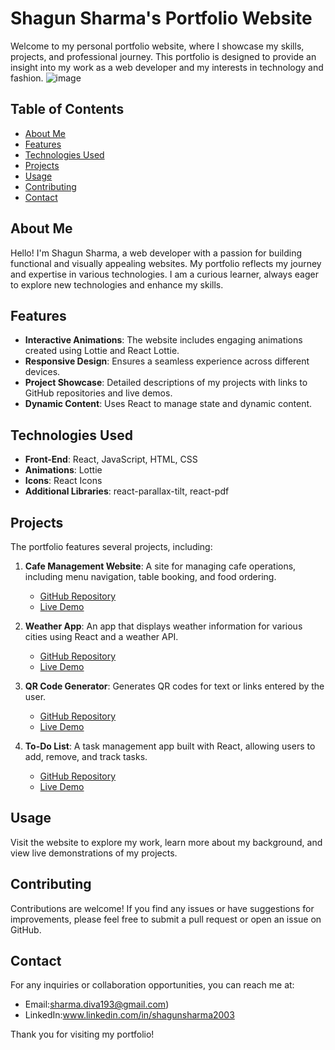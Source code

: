 # Shagun Sharma's Portfolio Website

Welcome to my personal portfolio website, where I showcase my skills, projects, and professional journey. This portfolio is designed to provide an insight into my work as a web developer and my interests in technology and fashion.
![image](https://github.com/user-attachments/assets/252e4e84-158c-43de-acc9-256af8a6d700)


## Table of Contents

- [About Me](#about-me)
- [Features](#features)
- [Technologies Used](#technologies-used)
- [Projects](#projects)
- [Usage](#usage)
- [Contributing](#contributing)
- [Contact](#contact)

## About Me

Hello! I'm Shagun Sharma, a web developer with a passion for building functional and visually appealing websites. My portfolio reflects my journey and expertise in various technologies. I am a curious learner, always eager to explore new technologies and enhance my skills.

## Features

- **Interactive Animations**: The website includes engaging animations created using Lottie and React Lottie.
- **Responsive Design**: Ensures a seamless experience across different devices.
- **Project Showcase**: Detailed descriptions of my projects with links to GitHub repositories and live demos.
- **Dynamic Content**: Uses React to manage state and dynamic content.

## Technologies Used

- **Front-End**: React, JavaScript, HTML, CSS
- **Animations**: Lottie
- **Icons**: React Icons
- **Additional Libraries**: react-parallax-tilt, react-pdf

## Projects

The portfolio features several projects, including:

1. **Cafe Management Website**: A site for managing cafe operations, including menu navigation, table booking, and food ordering.
   - [GitHub Repository](https://github.com/ShagunSharma2003/CoffeeShop)
   - [Live Demo](https://github.com/ShagunSharma2003/CoffeeShop)

2. **Weather App**: An app that displays weather information for various cities using React and a weather API.
   - [GitHub Repository](https://github.com/ShagunSharma2003/weather-app)
   - [Live Demo](https://shagunsharma2003.github.io/weather-app/)

3. **QR Code Generator**: Generates QR codes for text or links entered by the user.
   - [GitHub Repository](https://github.com/ShagunSharma2003/qr-code)
   - [Live Demo](https://shagunsharma2003.github.io/qr-code/)

4. **To-Do List**: A task management app built with React, allowing users to add, remove, and track tasks.
   - [GitHub Repository](https://github.com/ShagunSharma2003/to-do-list)
   - [Live Demo](https://shagunsharma2003.github.io/to-do-list/)


## Usage

Visit the website to explore my work, learn more about my background, and view live demonstrations of my projects.

## Contributing

Contributions are welcome! If you find any issues or have suggestions for improvements, please feel free to submit a pull request or open an issue on GitHub.


## Contact

For any inquiries or collaboration opportunities, you can reach me at:

- Email:sharma.diva193@gmail.com)
- LinkedIn:www.linkedin.com/in/shagunsharma2003

Thank you for visiting my portfolio!
